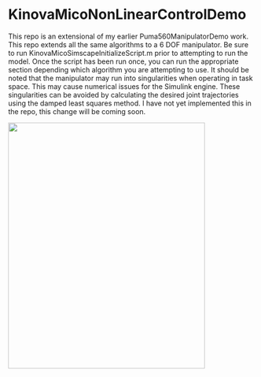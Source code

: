 # KinovaMicoNonLinearControlDemo
This repo is an extensional of my earlier Puma560ManipulatorDemo work. This repo extends all the same algorithms to a 6 DOF manipulator. 
Be sure to run KinovaMicoSimscapeInitializeScript.m prior to attempting to run the model. Once the script has been run once, you can run the appropriate section depending which algorithm you are attempting to use. It should be noted that the manipulator may run into singularities when operating in task space. This may cause numerical issues for the Simulink engine. These singularities can be avoided by calculating the desired joint trajectories using the damped least squares method. I have not yet implemented this in the repo, this change will be coming soon.

<img src="kinovaMic.gif" width="400" height="500"> 
